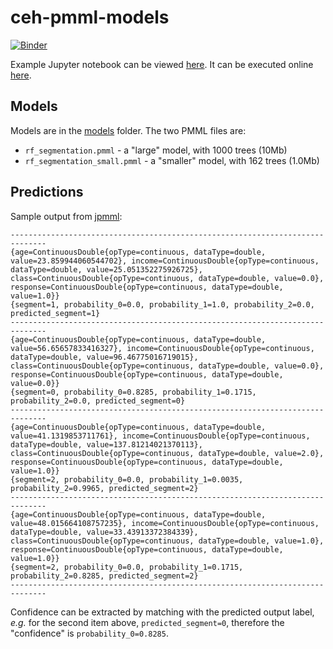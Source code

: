 # ceh-pmml-models

[![Binder](https://mybinder.org/badge_logo.svg)](https://mybinder.org/v2/gh/ruivieira/ceh-pmml-models/master?filepath=models.ipynb)

Example Jupyter notebook can be viewed [here](models.ipynb).
It can be executed online [here](https://mybinder.org/v2/gh/ruivieira/ceh-pmml-models/master?filepath=models.ipynb).

## Models

Models are in the [models](/models) folder. The two PMML files are:

* `rf_segmentation.pmml` - a "large" model, with 1000 trees (10Mb)
* `rf_segmentation_small.pmml` - a "smaller" model, with 162 trees (1.0Mb)

## Predictions

Sample output from [jpmml](https://github.com/jpmml/jpmml-evaluator):

```
------------------------------------------------------------------------------
{age=ContinuousDouble{opType=continuous, dataType=double, value=23.859944060544702}, income=ContinuousDouble{opType=continuous, dataType=double, value=25.051352275926725}, class=ContinuousDouble{opType=continuous, dataType=double, value=0.0}, response=ContinuousDouble{opType=continuous, dataType=double, value=1.0}}
{segment=1, probability_0=0.0, probability_1=1.0, probability_2=0.0, predicted_segment=1}
------------------------------------------------------------------------------
{age=ContinuousDouble{opType=continuous, dataType=double, value=56.65657833416327}, income=ContinuousDouble{opType=continuous, dataType=double, value=96.46775016719015}, class=ContinuousDouble{opType=continuous, dataType=double, value=0.0}, response=ContinuousDouble{opType=continuous, dataType=double, value=0.0}}
{segment=0, probability_0=0.8285, probability_1=0.1715, probability_2=0.0, predicted_segment=0}
------------------------------------------------------------------------------
{age=ContinuousDouble{opType=continuous, dataType=double, value=41.1319853711761}, income=ContinuousDouble{opType=continuous, dataType=double, value=137.81214021370113}, class=ContinuousDouble{opType=continuous, dataType=double, value=2.0}, response=ContinuousDouble{opType=continuous, dataType=double, value=1.0}}
{segment=2, probability_0=0.0, probability_1=0.0035, probability_2=0.9965, predicted_segment=2}
------------------------------------------------------------------------------
{age=ContinuousDouble{opType=continuous, dataType=double, value=48.015664108757235}, income=ContinuousDouble{opType=continuous, dataType=double, value=33.43913372384339}, class=ContinuousDouble{opType=continuous, dataType=double, value=1.0}, response=ContinuousDouble{opType=continuous, dataType=double, value=1.0}}
{segment=2, probability_0=0.0, probability_1=0.1715, probability_2=0.8285, predicted_segment=2}
------------------------------------------------------------------------------
```

Confidence can be extracted by matching with the predicted output label, *e.g.* for the second item above, `predicted_segment=0`, therefore the "confidence" is `probability_0=0.8285`.